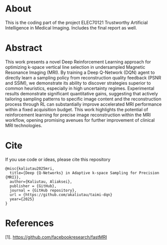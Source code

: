 # About

This is the coding part of the project ELEC70121 Trustworthy Artificial Intelligence in Medical Imaging.
Includes the final report as well.

# Abstract

This work presents a novel Deep Reinforcement Learning
approach for optimizing k-space vertical line selection in undersampled
Magnetic Resonance Imaging (MRI). By training a Deep Q-Network
(DQN) agent to directly learn a sampling policy from reconstruction
quality feedback (PSNR and SSIM), we demonstrate its ability to discover 
strategies superior to common heuristics, especially in high uncertainty regimes. 
Experimental results demonstrate significant quantitative
gains, suggesting that actively tailoring sampling patterns to specific image 
content and the reconstruction process through RL can substantially
improve accelerated MRI performance within a fixed acquisition budget.
This work highlights the potential of reinforcement learning for precise
image reconstruction within the MRI workflow, opening promising avenues 
for further improvement of clinical MRI technologies.

# Cite

If you use code or ideas, please cite this repository

```
@misc{kaliutau2025mri,
  title={Deep {Q-Networks} in Adaptive k-space Sampling for Precision {MRI}},
  author={Kaliutau, Aliaksei},
  publisher = {GitHub},
  journal = {GitHub repository},
  url = {https://github.com/akaliutau/taimi-dqn}
  year={2025}
}
```

# References

[1]. https://github.com/facebookresearch/fastMRI 


